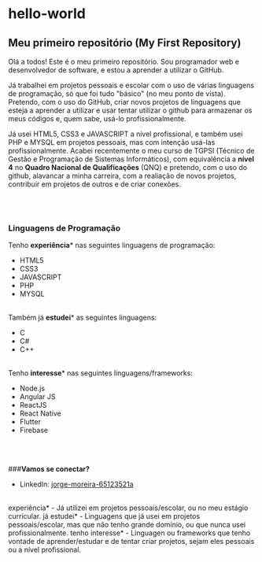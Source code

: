 # hello-world
## Meu primeiro repositório (My First Repository)

Olá a todos! Este é o meu primeiro repositório. Sou programador web e desenvolvedor de software, e estou a aprender a utilizar o GitHub.

Já trabalhei em projetos pessoais e escolar com o uso de várias linguagens de programação, só que foi tudo "básico" (no meu ponto de vista). Pretendo, com o uso do GitHub, criar novos projetos de linguagens que esteja a aprender a utilizar e usar tentar utilizar o github para armazenar os meus códigos e, quem sabe, usá-lo profissionalmente.

Já usei HTML5, CSS3 e JAVASCRIPT a nível profissional, e também usei PHP e MYSQL em projetos pessoais, mas com intenção usá-las profissionalmente. Acabei recentemente o meu curso de TGPSI (Técnico de Gestão e Programação de Sistemas Informáticos), com equivalência a **nível 4** no **Quadro Nacional de Qualificações** (QNQ) e pretendo, com o uso do github, alavancar a minha carreira, com a realiação de novos projetos, contribuir em projetos de outros e de criar conexões.

<br><br>

### Linguagens de Programação
Tenho **experiência*** nas seguintes linguagens de programação:
* HTML5
* CSS3
* JAVASCRIPT
* PHP
* MYSQL

<br> Também já **estudei*** as seguintes linguagens:
* C
* C#
* C++

<br> Tenho **interesse*** nas seguintes linguagens/frameworks:
* Node.js
* Angular JS
* ReactJS
* React Native
* Flutter
* Firebase

<br><br>

###**Vamos se conectar?**
- LinkedIn: [jorge-moreira-65123521a](https://www.linkedin.com/in/jorge-moreira-65123521a/)
<br>
experiência*     - Já utilizei em projetos pessoais/escolar, ou no meu estágio currícular.
já estudei*      - Linguagens que já usei em projetos pessoais/escolar, mas que não tenho grande domínio, ou que nunca usei profissionalmente.
tenho interesse* - Linguagen ou frameworks que tenho vontade de aprender/estudar e de tentar criar projetos, sejam eles pessoais ou a nível profissional.
